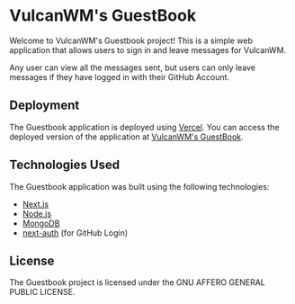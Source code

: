# VulcanWM's GuestBook

Welcome to VulcanWM's Guestbook project! This is a simple web application that allows users to sign in and leave messages for VulcanWM.

Any user can view all the messages sent, but users can only leave messages if they have logged in with their GitHub Account.

## Deployment

The Guestbook application is deployed using [Vercel](https://vercel.com/docs/). You can access the deployed version of the application at [VulcanWM's GuestBook](https://vulcanwm-guestbook.vercel.app/).

## Technologies Used

The Guestbook application was built using the following technologies:

- [Next.js](https://nextjs.org/docs/)
- [Node.js](https://nodejs.org/en/docs/)
- [MongoDB](https://docs.mongodb.com/)
- [next-auth](https://next-auth.js.org/providers/github) (for GitHub Login)

## License

The Guestbook project is licensed under the GNU AFFERO GENERAL PUBLIC LICENSE.
